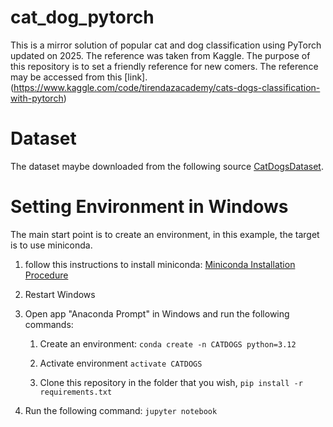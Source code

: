 # cat_dog_pytorch
This is a mirror solution of popular cat and dog classification using PyTorch updated on 2025. The reference was taken from Kaggle. The purpose of this repository is to set a friendly reference for new comers. The reference may be accessed from this [link].(https://www.kaggle.com/code/tirendazacademy/cats-dogs-classification-with-pytorch)

# Dataset
The dataset maybe downloaded from the following source  [CatDogsDataset](https://www.kaggle.com/datasets/tongpython/cat-and-dog?resource=download-directory).


# Setting Environment in Windows
The main start point is to create an environment, in this example, the target is to use miniconda.
1. follow this instructions to install miniconda:
[Miniconda Installation Procedure](https://docs.anaconda.com/miniconda/install/#quick-command-line-install)

2. Restart Windows

3. Open app "Anaconda Prompt" in Windows and run the following commands:

   1. Create an environment: ```conda create -n CATDOGS python=3.12```
   
   2. Activate environment ```activate CATDOGS```

   3. Clone this repository in the folder that you wish, ```pip install -r requirements.txt```
  
4. Run the following command: ``` jupyter notebook ```
